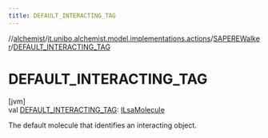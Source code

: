 ```yaml
---
title: DEFAULT_INTERACTING_TAG
---
```

//[alchemist](../../../index.html)/[it.unibo.alchemist.model.implementations.actions](../index.html)/[SAPEREWalker](index.html)/[DEFAULT_INTERACTING_TAG](-d-e-f-a-u-l-t_-i-n-t-e-r-a-c-t-i-n-g_-t-a-g.html)



# DEFAULT_INTERACTING_TAG



[jvm]\
val [DEFAULT_INTERACTING_TAG](-d-e-f-a-u-l-t_-i-n-t-e-r-a-c-t-i-n-g_-t-a-g.html): [ILsaMolecule](../../it.unibo.alchemist.model.interfaces/-i-lsa-molecule/index.html)



The default molecule that identifies an interacting object.




